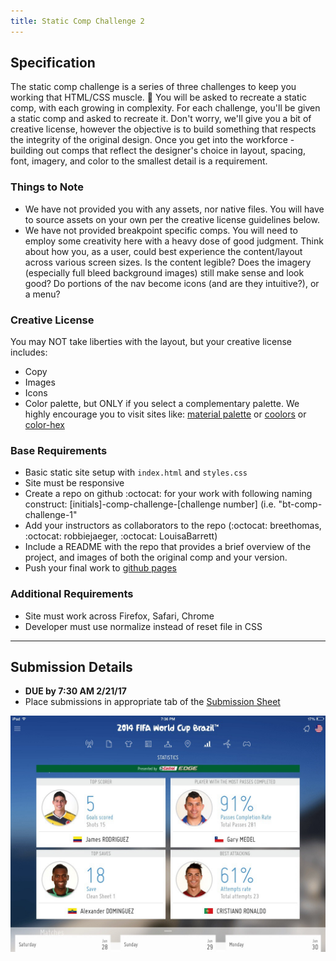 ```yaml
---
title: Static Comp Challenge 2 
---
```


## Specification
The static comp challenge is a series of three challenges to keep you working that HTML/CSS muscle. :muscle: You will be asked to recreate a static comp, with each growing in complexity. For each challenge, you'll be given a static comp and asked to recreate it. Don't worry, we'll give you a bit of creative license, however the objective is to build something that respects the integrity of the original design. Once you get into the workforce - building out comps that reflect the designer's choice in layout, spacing, font, imagery, and color to the smallest detail is a requirement.

### Things to Note
 - We have not provided you with any assets, nor native files. You will have to source assets on your own per the creative license guidelines below.
 - We have not provided breakpoint specific comps. You will need to employ some creativity here with a heavy dose of good judgment. Think about how you, as a user, could best experience the content/layout across various screen sizes. Is the content legible? Does the imagery (especially full bleed background images) still make sense and look good? Do portions of the nav become icons (and are they intuitive?), or a menu?

### Creative License
You may NOT take liberties with the layout, but your creative license includes:

* Copy
* Images
* Icons
* Color palette, but ONLY if you select a complementary palette. We highly encourage you to visit sites like: [material palette](https://www.materialpalette.com/) or [coolors](https://coolors.co/) or [color-hex](http://www.color-hex.com/color-palettes/)

### Base Requirements

  - Basic static site setup with `index.html` and `styles.css`
  - Site must be responsive
  - Create a repo on github :octocat: for your work with following naming construct: [initials]-comp-challenge-[challenge number] (i.e. "bt-comp-challenge-1"
  - Add your instructors as collaborators to the repo (:octocat: breethomas, :octocat: robbiejaeger, :octocat: LouisaBarrett)
  - Include a README with the repo that provides a brief overview of the project, and images of both the original comp and your version.
  - Push your final work to [github pages](https://pages.github.com/)

### Additional Requirements
 - Site must work across Firefox, Safari, Chrome
 - Developer must use normalize instead of reset file in CSS

***

## Submission Details

* __DUE by 7:30 AM 2/21/17__
* Place submissions in appropriate tab of the [Submission Sheet](https://docs.google.com/spreadsheets/d/1b1NMYdKFbiMwlnjQvu5wj0GAUn6f9VCvga-eRexeGnU/edit#gid=0)

![static-comp-challenge-2](/assets/images/static-comp-challenge-2.jpg)
